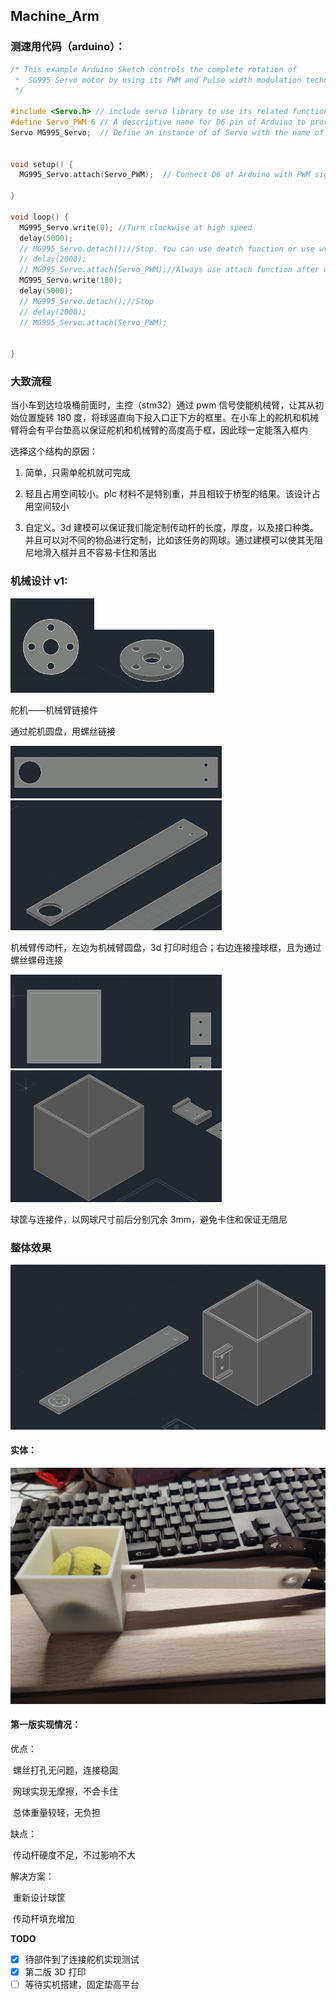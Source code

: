 ## Machine_Arm

### 测速用代码（arduino）：

```c
/* This example Arduino Sketch controls the complete rotation of
 *  SG995 Servo motor by using its PWM and Pulse width modulation technique
 */

#include <Servo.h> // include servo library to use its related functions
#define Servo_PWM 6 // A descriptive name for D6 pin of Arduino to provide PWM signal
Servo MG995_Servo;  // Define an instance of of Servo with the name of "MG995_Servo"
  

void setup() {
  MG995_Servo.attach(Servo_PWM);  // Connect D6 of Arduino with PWM signal pin of servo motor

}

void loop() {
  MG995_Servo.write(0); //Turn clockwise at high speed
  delay(5000);
  // MG995_Servo.detach();//Stop. You can use deatch function or use write(x), as x is the middle of 0-180 which is 90, but some lack of precision may change this value
  // delay(2000);
  // MG995_Servo.attach(Servo_PWM);//Always use attach function after detach to re-connect your servo with the board
  MG995_Servo.write(180);
  delay(5000);
  // MG995_Servo.detach();//Stop
  // delay(2000);
  // MG995_Servo.attach(Servo_PWM);

      
}
```



### 大致流程

当小车到达垃圾桶前面时，主控（stm32）通过 pwm 信号使能机械臂，让其从初始位置旋转 180 度，将球竖直向下投入口正下方的框里。在小车上的舵机和机械臂将会有平台垫高以保证舵机和机械臂的高度高于框，因此球一定能落入框内

选择这个结构的原因：

1. 简单，只需单舵机就可完成

2. 轻且占用空间较小。plc 材料不是特别重，并且相较于桥型的结果。该设计占用空间较小

3. 自定义。3d 建模可以保证我们能定制传动杆的长度，厚度，以及接口种类。并且可以对不同的物品进行定制，比如该任务的网球。通过建模可以使其无阻尼地滑入框并且不容易卡住和落出

   

### 机械设计 v1:

<img src="pic\image-20230316100444417.png" alt="image-20230316100444417" style="zoom:33%;" /><img src="pic\image-20230316100512331.png" alt="image-20230316100512331" style="zoom:33%;" />

舵机——机械臂链接件

通过舵机圆盘，用螺丝链接



<img src="pic\image-20230316100620498.png" alt="image-20230316100620498" style="zoom:33%;" /><img src="pic\image-20230316100607029.png" alt="image-20230316100607029" style="zoom:33%;" />

机械臂传动杆，左边为机械臂圆盘，3d 打印时组合；右边连接撞球框，且为通过螺丝螺母连接



<img src="pic\image-20230316100751081.png" alt="image-20230316100751081" style="zoom:33%;" /><img src="pic\image-20230316100806749.png" alt="image-20230316100806749" style="zoom:33%;" />

球筐与连接件，以网球尺寸前后分别冗余 3mm，避免卡住和保证无阻尼



### 整体效果

![image-20230316100909854](pic/image-20230316100909854.png)



#### 实体：

![IMG_20230316_101011](pic/IMG_20230316_101011.jpg)



#### 第一版实现情况：

优点：

​	螺丝打孔无问题，连接稳固

​	网球实现无摩擦，不会卡住

​	总体重量较轻，无负担



缺点：

​	传动杆硬度不足，不过影响不大



解决方案：

​	重新设计球筐

​	传动杆填充增加



**TODO**

- [x] 待部件到了连接舵机实现测试
- [x] 第二版 3D 打印
- [ ] 等待实机搭建，固定垫高平台